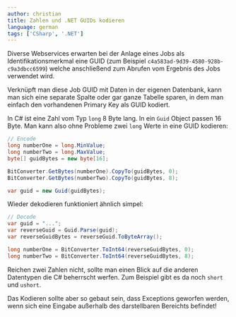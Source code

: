 ```yaml
---
author: christian
title: Zahlen und .NET GUIDs kodieren
language: german
tags: ['CSharp', '.NET']
---
```


Diverse Webservices erwarten bei der Anlage eines Jobs als
Identifikationsmerkmal eine GUID (zum Beispiel `c4a583ad-9d39-4580-928b-c9a3dbcc6599`)
welche anschließend zum Abrufen vom Ergebnis des Jobs verwendet wird.

Verknüpft man diese Job GUID mit Daten in der eigenen Datenbank,
kann man sich eine separate Spalte oder gar ganze Tabelle sparen,
in dem man einfach den vorhandenen Primary Key als GUID kodiert.

In C# ist eine Zahl vom Typ `long` 8 Byte lang. In ein `Guid` Object passen
16 Byte. Man kann also ohne Probleme zwei `long`
Werte in eine GUID kodieren:

```cs
// Encode
long numberOne = long.MinValue;
long numberTwo = long.MaxValue;
byte[] guidBytes = new byte[16];

BitConverter.GetBytes(numberOne).CopyTo(guidBytes, 0);
BitConverter.GetBytes(numberTwo).CopyTo(guidBytes, 8);

var guid = new Guid(guidBytes);
```

Wieder dekodieren funktioniert ähnlich simpel:

```cs
// Decode
var guid = "...";
var reverseGuid = Guid.Parse(guid);
var reverseGuidBytes = reverseGuid.ToByteArray();

long numberOne = BitConverter.ToInt64(reverseGuidBytes, 0);
long numberTwo = BitConverter.ToInt64(reverseGuidBytes, 8);
```

Reichen zwei Zahlen nicht, sollte man
einen Blick auf die anderen Datentypen die C# beherrscht werfen.
Zum Beispiel gibt es da noch `short` und `ushort`.

Das Kodieren sollte aber so gebaut sein, dass Exceptions geworfen werden,
wenn sich eine Eingabe außerhalb des darstellbaren Bereichts befindet!
